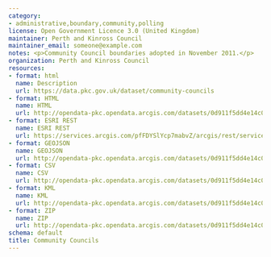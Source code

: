 ```yaml
---
category:
- administrative,boundary,community,polling
license: Open Government Licence 3.0 (United Kingdom)
maintainer: Perth and Kinross Council
maintainer_email: someone@example.com
notes: <p>Community Council boundaries adopted in November 2011.</p>
organization: Perth and Kinross Council
resources:
- format: html
  name: Description
  url: https://data.pkc.gov.uk/dataset/community-councils
- format: HTML
  name: HTML
  url: http://opendata-pkc.opendata.arcgis.com/datasets/0d911f5dd4e14c03b0b434ed6076fe00_0
- format: ESRI REST
  name: ESRI REST
  url: https://services.arcgis.com/pfFDYSlYcp7mabvZ/arcgis/rest/services/Community_Councils/FeatureServer/0
- format: GEOJSON
  name: GEOJSON
  url: http://opendata-pkc.opendata.arcgis.com/datasets/0d911f5dd4e14c03b0b434ed6076fe00_0.geojson
- format: CSV
  name: CSV
  url: http://opendata-pkc.opendata.arcgis.com/datasets/0d911f5dd4e14c03b0b434ed6076fe00_0.csv
- format: KML
  name: KML
  url: http://opendata-pkc.opendata.arcgis.com/datasets/0d911f5dd4e14c03b0b434ed6076fe00_0.kml
- format: ZIP
  name: ZIP
  url: http://opendata-pkc.opendata.arcgis.com/datasets/0d911f5dd4e14c03b0b434ed6076fe00_0.zip
schema: default
title: Community Councils
---
```

